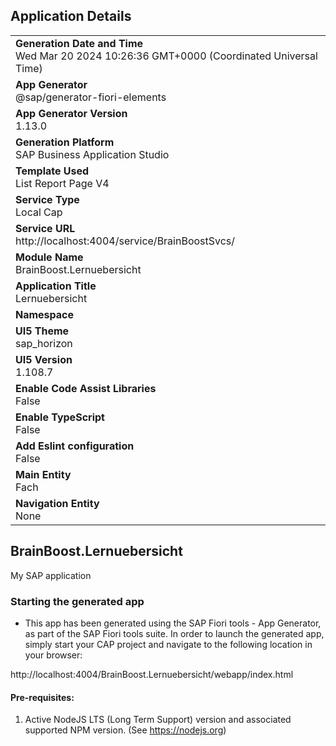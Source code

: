 ## Application Details
|               |
| ------------- |
|**Generation Date and Time**<br>Wed Mar 20 2024 10:26:36 GMT+0000 (Coordinated Universal Time)|
|**App Generator**<br>@sap/generator-fiori-elements|
|**App Generator Version**<br>1.13.0|
|**Generation Platform**<br>SAP Business Application Studio|
|**Template Used**<br>List Report Page V4|
|**Service Type**<br>Local Cap|
|**Service URL**<br>http://localhost:4004/service/BrainBoostSvcs/
|**Module Name**<br>BrainBoost.Lernuebersicht|
|**Application Title**<br>Lernuebersicht|
|**Namespace**<br>|
|**UI5 Theme**<br>sap_horizon|
|**UI5 Version**<br>1.108.7|
|**Enable Code Assist Libraries**<br>False|
|**Enable TypeScript**<br>False|
|**Add Eslint configuration**<br>False|
|**Main Entity**<br>Fach|
|**Navigation Entity**<br>None|

## BrainBoost.Lernuebersicht

My SAP application

### Starting the generated app

-   This app has been generated using the SAP Fiori tools - App Generator, as part of the SAP Fiori tools suite.  In order to launch the generated app, simply start your CAP project and navigate to the following location in your browser:

http://localhost:4004/BrainBoost.Lernuebersicht/webapp/index.html

#### Pre-requisites:

1. Active NodeJS LTS (Long Term Support) version and associated supported NPM version.  (See https://nodejs.org)



